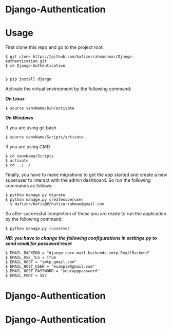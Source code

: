 # Django-Authentication 

Usage
=================

First clone this repo and go to the project root.

    $ git clone https://github.com/hafizurrahmanomar/Django-Authentication.git
    $ cd Django-Authentication


    $ pip install django
    


Activate the virtual environment by the following command:


***On Linux***

    $ source venvName/bin/activate
    
***On Windows***

If you are using git bash

    $ source venvName/Scripts/activate
    
If you are using CMD

    $ cd venvName/Scripts
    $ activate
    $ cd ../../
    

Finally, you have to make migrations to get the app started and create a new superuser to interact with the admin dashboard.
So run the following commands as follows:

    $ python manage.py migrate
    $ python manage.py createsuperuser
      $ Hafizur/Hafiz@#/hafizurrahman@gmail.com

So after successful completion of these you are ready to run the application by the following command:

    $ python manage.py runserver
  

***NB: you have to change the following configurations in settings.py to send email for password reset***


    $ EMAIL_BACKEND = "django.core.mail.backends.smtp.EmailBackend"
    $ EMAIL_USE_TLS = True
    $ EMAIL_HOST = "smtp.gmail.com"
    $ EMAIL_HOST_USER = "example@gmail.com"
    $ EMAIL_HOST_PASSWORD = "yourapppassword"
    $ EMAIL_PORT = 587


# Django-Authentication
# Django-Authentication
